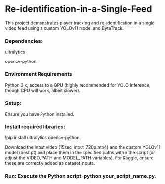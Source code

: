 # Re-identification-in-a-Single-Feed
This project demonstrates player tracking and re-identification in a single video feed using a custom YOLOv11 model and ByteTrack.

### Dependencies:

ultralytics

opencv-python

### Environment Requirements
Python 3.x, access to a GPU (highly recommended for YOLO inference, though CPU will work, albeit slower).

### Setup:

Ensure you have Python installed.

### Install required libraries:

!pip install ultralytics opencv-python.

Download the input video (15sec_input_720p.mp4) and the custom YOLOv11 model (best.pt) and place them in the specified paths within the script (or adjust the VIDEO_PATH and MODEL_PATH variables). For Kaggle, ensure these are correctly added as dataset inputs.

### Run: Execute the Python script: python your_script_name.py.


